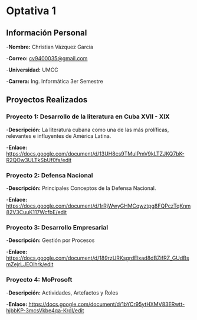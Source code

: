 # Optativa 1

## Información Personal

-**Nombre:** Christian Vázquez García

-**Correo:** cv9400035@gmail.com

-**Universidad:** UMCC

-**Carrera:** Ing. Informática 3er Semestre


## Proyectos Realizados

### Proyecto 1: Desarrollo de la literatura en Cuba XVII - XIX

-**Descripción:** La literatura cubana como una de las más prolíficas, relevantes e influyentes de América Latina.

-**Enlace:** https://docs.google.com/document/d/13UH8cs9TMuIPmV9kLTZJKQ7bK-R2QOw3ULTkSbUf0fs/edit


### Proyecto 2: Defensa Nacional

-**Descripción:** Principales Conceptos de la Defensa Nacional.

-**Enlace:** https://docs.google.com/document/d/1rRjWwyGHMCqwztpg8FQPczTqKnm82V3CuuK117WcfbE/edit


### Proyecto 3: Desarrollo Empresarial

-**Descripción:** Gestión por Procesos

-**Enlace:** https://docs.google.com/document/d/189rzURKsgrdElxad8dBZifRZ_GUdBsmZejrLJEOlhrk/edit


### Proyecto 4: MoProsoft

-**Descripción:** Actividades, Artefactos y Roles

-**Enlace:** 
https://docs.google.com/document/d/1bYCr95ytHXMV83ERwtt-hjbbKP-3mcsVkbe4qa-KrdI/edit
